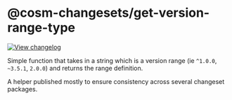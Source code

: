 # @cosm-changesets/get-version-range-type

[![View changelog](https://img.shields.io/badge/changelogs.xyz-Explore%20Changelog-brightgreen)](https://changelogs.xyz/@cosm-changesets/get-version-range-type)

Simple function that takes in a string which is a version range (ie `^1.0.0`, `~3.5.1`, `2.0.0`)
and returns the range definition.

A helper published mostly to ensure consistency across several changeset packages.
